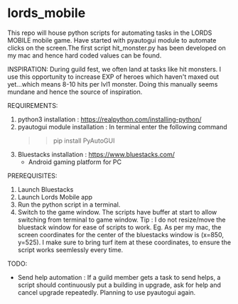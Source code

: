 # lords_mobile

This repo will house python scripts for automating tasks in the LORDS MOBILE mobile game. Have started with pyautogui module to automate clicks on the screen.The first script hit_monster.py has been developed on my mac and hence hard coded values can be found. 

INSPIRATION: During guild fest, we often land at tasks like hit monsters. I use this opportunity to increase EXP of heroes which haven't maxed out yet...which means 8-10 hits per lvl1 monster. Doing this manually seems mundane and hence the source of inspiration.

REQUIREMENTS:
1. python3 installation : https://realpython.com/installing-python/
2. pyautogui module installation : In terminal enter the following command
    >> pip install PyAutoGUI
3. Bluestacks installation : https://www.bluestacks.com/
    - Android gaming platform for PC

PREREQUISITES:
1. Launch Bluestacks
2. Launch Lords Mobile app
3. Run the python script in a terminal. 
4. Switch to the game window. The scripts have buffer at start to allow switching from terminal to game window.
Tip : I do not resize/move the bluestack window for ease of scripts to work. Eg. As per my mac, the screen coordinates for the center of the bluestacks window is (x=850, y=525). I make sure to bring turf item at these coordinates, to ensure the script works seemlessly every time.

TODO:
- Send help automation : If a guild member gets a task to send helps, a script should continuously put a building in upgrade, ask for help and cancel upgrade repeatedly. Planning to use pyautogui again.